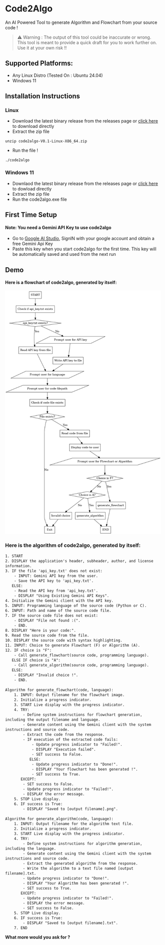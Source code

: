 # Code2Algo
An AI Powered Tool to generate Algorithm and Flowchart from your source code !

> ⚠️ Warning : The output of this tool could be inaccurate or wrong. This tool is meant to provide a quick draft for you to work further on. Use it at your own risk !!

## Supported Platforms:
- Any Linux Distro (Tested On : Ubuntu 24.04)
- Windows 11

## Installation Instructions

### Linux
- Download the latest binary release from the releases page or [click here](https://github.com/Uthayamurthy/Code2Algo/releases/download/V0.1/code2algo-V0.1-Linux-X86_64.zip) to download directly
- Extract the zip file
```
unzip code2algo-V0.1-Linux-X86_64.zip 
```
- Run the file !
```
./code2algo
```

### Windows 11

- Downlaod the latest binary release from the releases page or [click here](https://github.com/Uthayamurthy/Code2Algo/releases/download/V0.1/code2algo-V0.1-Windows-X86_64.zip) to dowload directly
- Extract the zip file
- Run the code2algo.exe file

## First Time Setup
#### Note: You need a Gemini API Key to use code2algo 

- Go to [Google AI Studio](https://aistudio.google.com/), SignIN with your google account and obtain a free Gemini Api Key
- Paste this key when you start code2algo for the first time. This key will be automatically saved and used from the next run

## Demo
#### Here is a flowchart of code2algo, generated by itself:
![Demo Image](assets/self-flowchart.png?raw=true)

### Here is the algorithm of code2algo, generated by itself:
```
1. START
2. DISPLAY the application's header, subheader, author, and license information.
3. IF the file 'api_key.txt' does not exist:
    - INPUT: Gemini API key from the user.
    - Save the API key to 'api_key.txt'.
   ELSE:
    - Read the API key from 'api_key.txt'.
    - DISPLAY "Using Existing Gemini API Keys".
4. Initialize the Gemini client with the API key.
5. INPUT: Programming language of the source code (Python or C).
6. INPUT: Path and name of the source code file.
7. IF the source code file does not exist:
    - DISPLAY "File not found :(".
    - END.
8. DISPLAY "Here is your code:".
9. Read the source code from the file.
10. DISPLAY the source code with syntax highlighting.
11. INPUT: Choice to generate Flowchart (F) or Algorithm (A).
12. IF choice is "F":
    - Call generate_flowchart(source code, programming language).
   ELSE IF choice is "A":
    - Call generate_algorithm(source code, programming language).
   ELSE:
    - DISPLAY "Invalid choice !".
    - END.

Algorithm for generate_flowchart(code, language):
    1. INPUT: Output filename for the flowchart image.
    2. Initialize a progress indicator.
    3. START Live display with the progress indicator.
    4. TRY:
        - Define system instructions for flowchart generation, including the output filename and language.
        - Generate content using the Gemini client with the system instructions and source code.
        - Extract the code from the response.
        - IF execution of the extracted code fails:
            - Update progress indicator to "Failed!".
            - DISPLAY "Execution failed".
            - SET success to False.
           ELSE:
            - Update progress indicator to "Done!".
            - DISPLAY "Your flowchart has been generated !".
            - SET success to True.
       EXCEPT:
        - SET success to False.
        - Update progress indicator to "Failed!".
        - DISPLAY the error message.
    5. STOP Live display.
    6. IF success is True:
        - DISPLAY "Saved to [output filename].png".

Algorithm for generate_algorithm(code, language):
    1. INPUT: Output filename for the algorithm text file.
    2. Initialize a progress indicator.
    3. START Live display with the progress indicator.
    4. TRY:
        - Define system instructions for algorithm generation, including the language.
        - Generate content using the Gemini client with the system instructions and source code.
        - Extract the generated algorithm from the response.
        - Write the algorithm to a text file named [output filename].txt.
        - Update progress indicator to "Done!".
        - DISPLAY "Your Algorithm has been generated !".
        - SET success to True.
       EXCEPT:
        - Update progress indicator to "Failed!".
        - DISPLAY the error message.
        - SET success to False.
    5. STOP Live display.
    6. IF success is True:
        - DISPLAY "Saved to [output filename].txt".
    7. END
```

**What more would you ask for ?**